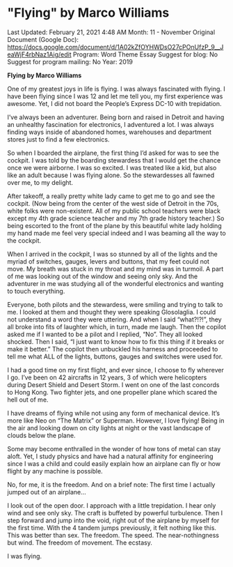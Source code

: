 # "Flying" by Marco Williams

Last Updated: February 21, 2021 4:48 AM
Month: 11 - November
Original Document (Google Doc): https://docs.google.com/document/d/1A02kZfOYHWDsO27cPOnUfzP_9__JeaWjF4rbNaz1Aig/edit
Program: Word Theme Essay
Suggest for blog: No
Suggest for program mailing: No
Year: 2019

**Flying by Marco Williams**

One of my greatest joys in life is flying. I was always fascinated with flying. I have been flying since I was 12 and let me tell you, my first experience was awesome. Yet, I did not board the People’s Express DC-10 with trepidation.

I’ve always been an adventurer. Being born and raised in Detroit and having an unhealthy fascination for electronics, I adventured a lot. I was always finding ways inside of abandoned homes, warehouses and department stores just to find a few electronics.

So when I boarded the airplane, the first thing I’d asked for was to see the cockpit. I was told by the boarding stewardess that I would get the chance once we were airborne. I was so excited. I was treated like a kid, but also like an adult because I was flying alone. So the stewardesses all fawned over me, to my delight.

After takeoff, a really pretty white lady came to get me to go and see the cockpit. (Now being from the center of the west side of Detroit in the 70s, white folks were non-existent. All of my public school teachers were black except my 4th grade science teacher and my 7th grade history teacher.) So being escorted to the front of the plane by this beautiful white lady holding my hand made me feel very special indeed and I was beaming all the way to the cockpit.

When I arrived in the cockpit, I was so stunned by all of the lights and the myriad of switches, gauges, levers and buttons, that my feet could not move. My breath was stuck in my throat and my mind was in turmoil. A part of me was looking out of the window and seeing only sky. And the adventurer in me was studying all of the wonderful electronics and wanting to touch everything.

Everyone, both pilots and the stewardess, were smiling and trying to talk to me. I looked at them and thought they were speaking Glosolaglia. I could not understand a word they were uttering. And when I said “what?!?!”, they all broke into fits of laughter which, in turn, made me laugh. Then the copilot asked me if I wanted to be a pilot and I replied, “No”. They all looked shocked. Then I said, “I just want to know how to fix this thing if it breaks or make it better.” The copilot then unbuckled his harness and proceeded to tell me what ALL of the lights, buttons, gauges and switches were used for.

I had a good time on my first flight, and ever since, I choose to fly wherever I go. I’ve been on 42 aircrafts in 12 years, 3 of which were helicopters during Desert Shield and Desert Storm. I went on one of the last concords to Hong Kong. Two fighter jets, and one propeller plane which scared the hell out of me.

I have dreams of flying while not using any form of mechanical device. It’s more like Neo on “The Matrix” or Superman. However, I love flying! Being in the air and looking down on city lights at night or the vast landscape of clouds below the plane.

Some may become enthralled in the wonder of how tons of metal can stay aloft. Yet, I study physics and have had a natural affinity for engineering since I was a child and could easily explain how an airplane can fly or how flight by any machine is possible.

No, for me, it is the freedom. And on a brief note: The first time I actually jumped out of an airplane…

I look out of the open door. I approach with a little trepidation. I hear only wind and see only sky. The craft is buffeted by powerful turbulence. Then I step forward and jump into the void, right out of the airplane by myself for the first time. With the 4 tandem jumps previously, it felt nothing like this. This was better than sex. The freedom. The speed. The near-nothingness but wind. The freedom of movement. The ecstasy.

I was flying.